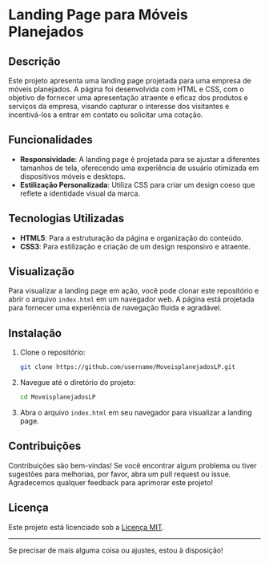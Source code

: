 # Landing Page para Móveis Planejados

## Descrição

Este projeto apresenta uma landing page projetada para uma empresa de móveis planejados. A página foi desenvolvida com HTML e CSS, com o objetivo de fornecer uma apresentação atraente e eficaz dos produtos e serviços da empresa, visando capturar o interesse dos visitantes e incentivá-los a entrar em contato ou solicitar uma cotação.

## Funcionalidades
- **Responsividade**: A landing page é projetada para se ajustar a diferentes tamanhos de tela, oferecendo uma experiência de usuário otimizada em dispositivos móveis e desktops.
- **Estilização Personalizada**: Utiliza CSS para criar um design coeso que reflete a identidade visual da marca.

## Tecnologias Utilizadas

- **HTML5**: Para a estruturação da página e organização do conteúdo.
- **CSS3**: Para estilização e criação de um design responsivo e atraente.

## Visualização

Para visualizar a landing page em ação, você pode clonar este repositório e abrir o arquivo `index.html` em um navegador web. A página está projetada para fornecer uma experiência de navegação fluida e agradável.

## Instalação

1. Clone o repositório:
    ```bash
    git clone https://github.com/username/MoveisplanejadosLP.git
    ```

2. Navegue até o diretório do projeto:
    ```bash
    cd MoveisplanejadosLP
    ```

3. Abra o arquivo `index.html` em seu navegador para visualizar a landing page.

## Contribuições

Contribuições são bem-vindas! Se você encontrar algum problema ou tiver sugestões para melhorias, por favor, abra um pull request ou issue. Agradecemos qualquer feedback para aprimorar este projeto!

## Licença

Este projeto está licenciado sob a [Licença MIT](LICENSE).

---

Se precisar de mais alguma coisa ou ajustes, estou à disposição!
